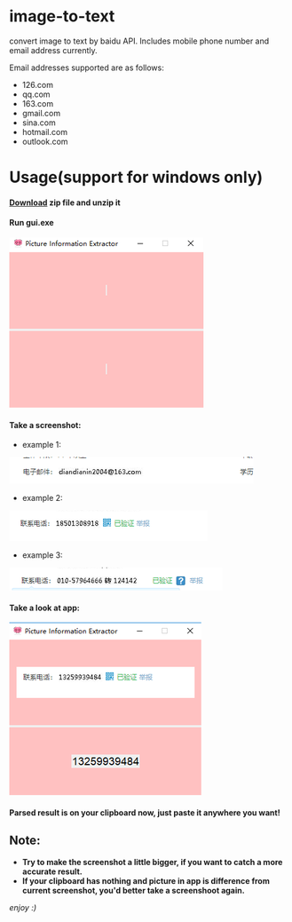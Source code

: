 # image-to-text
convert image to text by baidu API.  Includes mobile phone number and email address currently.

Email addresses supported are as follows:
- 126.com
- qq.com
- 163.com
- gmail.com
- sina.com
- hotmail.com
- outlook.com


# Usage(support for windows only)

#### [Download](https://github.com/broholens/image-to-text/raw/master/extractor.zip) zip file and unzip it

#### Run gui.exe
![image](https://github.com/broholens/images/blob/master/image_to_text_4.jpg)

#### Take a screenshot:

- example 1:

![image](https://github.com/broholens/images/blob/master/image_to_text_1.jpg)

- example 2:

![image](https://github.com/broholens/images/blob/master/image_to_text_2.jpg)

- example 3:

![image](https://github.com/broholens/images/blob/master/image_to_text_3.jpg)

#### Take a look at app:
![image](https://github.com/broholens/images/blob/master/image_to_text_5.jpg)

#### Parsed result is on your clipboard now, just paste it anywhere you want!

## Note:
- **Try to make the screenshot a little bigger, if you want to catch a more accurate result.**
- **If your clipboard has nothing and picture in app is difference from current screenshot, 
you'd better take a screenshoot again.**

*enjoy :)*
